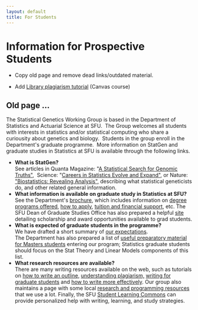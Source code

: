 ```yaml
---
layout: default
title: For Students
---
```

# Information for Prospective Students

* Copy old page and remove dead links/outdated material.

* Add [Library plagiarism tutorial](https://canvas.sfu.ca/courses/15986) (Canvas course) 

## Old page ...

<p>The Statistical Genetics Working Group is based in the Department of Statistics and Actuarial Science at SFU.&nbsp; The Group welcomes all students with interests in statistics and/or statistical computing who share a curiousity about genetics and biology.&nbsp; Students in the group enroll in the Department's graduate programme.&nbsp; More information on StatGen and graduate studies in Statistics at SFU is available through the following links.</p>
<ul>
<li><b>What is StatGen?</b><br>
See articles in Quanta Magazine: &quot;<a href="https://www.quantamagazine.org/barbara-engelhardts-statistical-search-for-genomic-truths-20180227/" target="_blank">A Statistical Search for Genomic Truths&quot;</a>,&nbsp; Science: &quot;<a href="http://sciencecareers.sciencemag.org/career_magazine/previous_issues/articles/2014_03_04/caredit.a1400058">Careers in Statistics Evolve and Expand&quot;</a>, or Nature: <a href="http://www.nature.com/naturejobs/science/articles/10.1038/nj7384-263a">&quot;Biostatistics: Revealing Analysis&quot;,</a> describing what statistical geneticists do, and other related general information.</li>
<li><b>What information is available on graduate study in Statistics at SFU?</b><br>
See the Department's <a href="http://stat.sfu.ca/grad/brochure.html">brochure</a>, which includes information on <a href="http://stat.sfu.ca/grad/brochure.html#stat_program">degree programs offered</a>, <a href="http://stat.sfu.ca/grad/brochure.html#How%20to%20Apply">how to apply</a>, <a href="http://stat.sfu.ca/grad/brochure.html#tuition">tuition and financial support</a>, etc. The SFU Dean of Graduate Studies Office has also prepared a helpful <a href="http://www.sfu.ca/dean-gradstudies/awards.html">site</a> detailing scholarship and award opportunities available to grad students.</li>
<li><b>What is expected of graduate students in the programme?</b><br>
We have drafted a short summary of <a href="/forstudents/expectations.html">our expectations</a>.<br>
The Department has also prepared a list of <a href="/content/dam/sfu/stat/documents/Statgen/PrepMaterial.pdf">useful preparatory material for Masters students</a> entering our program; Statistics graduate students should focus on the Stat Theory and Linear Models components of this list.<br>
</li>
<li><b>What research resources are available?</b><br>
There are many writing resources available on the web, such as tutorials on <a href="http://www.essaywritinghelp.com/outline.htm">how to write an outline,</a> <a href="https://canvas.sfu.ca/courses/15986">understanding plagiarism,</a> <a href="http://faculty.chicagobooth.edu/john.cochrane/research/Papers/phd_paper_writing.pdf">writing for graduate students</a> and <a href="http://dissertationdoctor.com/articles/TaraGray.pdf">how to write more effectively</a>. Our group also maintains a page with some local <a href="http://stat.sfu.ca/statgen/resources.html">research and programming resources</a> that we use a lot. Finally, the SFU <a href="http://learningcommons.sfu.ca/">Student Learning Commons</a> can provide personalized help with writing, learning, and study strategies.<br>
</li>
</ul>
<p>&nbsp;</p>

